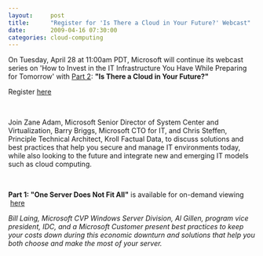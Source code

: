 ```yaml
---
layout:     post
title:      "Register for 'Is There a Cloud in Your Future?' Webcast"
date:       2009-04-16 07:30:00
categories: cloud-computing
---
```

On Tuesday, April 28 at 11:00am PDT, Microsoft will continue its webcast series on 'How to Invest in the IT Infrastructure You Have While Preparing for Tomorrow' with [Part 2](http://www2.eventsvc.com/academylive/register/c9fee1c9-b5ce-4349-a3f6-82858e358aa5): **"Is There a Cloud in Your Future?"**

Register [here](http://www2.eventsvc.com/academylive/register/c9fee1c9-b5ce-4349-a3f6-82858e358aa5)

 

Join Zane Adam, Microsoft Senior Director of System Center and Virtualization, Barry Briggs, Microsoft CTO for IT, and Chris Steffen, Principle Technical Architect, Kroll Factual Data, to discuss solutions and best practices that help you secure and manage IT environments today, while also looking to the future and integrate new and emerging IT models such as cloud computing. 

 

 **Part 1: "One Server Does Not Fit All"** is available for on-demand viewing  [here](https://www107.livemeeting.com/cc/msevents/view?id=CAL041409)

_Bill Laing, Microsoft CVP Windows Server Division, Al Gillen, program vice president, IDC, and a Microsoft Customer present best practices to keep your costs down during this economic downturn and solutions that help you both choose and make the most of your server._
